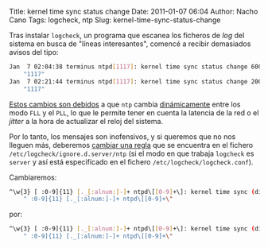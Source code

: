 Title: kernel time sync status change
Date: 2011-01-07 06:04
Author: Nacho Cano
Tags: logcheck, ntp
Slug: kernel-time-sync-status-change

Tras instalar `logcheck`, un programa que escanea los ficheros de _log_
del sistema en busca de "líneas interesantes", comencé a recibir
demasiados avisos del tipo:

```bash
Jan  7 02:04:38 terminus ntpd[1117]: kernel time sync status change 6001
    "1117"
Jan  7 02:21:44 terminus ntpd[1117]: kernel time sync status change 2001
    "1117"
```

[Estos cambios son debidos][] a que `ntp` cambia [dinámicamente][] entre
los modo `FLL` y el `PLL`, lo que le permite tener en cuenta la latencia
de la red o el _jitter_ a la hora de actualizar el reloj del sistema.

Por lo tanto, los mensajes son inofensivos, y si queremos que no nos
lleguen más, deberemos [cambiar una regla][] que se encuentra en el
fichero `/etc/logcheck/ignore.d.server/ntp` (si el modo en que trabaja
`logcheck` es `server` y así está especificado en el fichero
`/etc/logcheck/logcheck.conf`).

Cambiaremos:

```bash
^\w{3} [ :0-9]{11} [._[:alnum:]-]+ ntpd\[[0-9]+\]: kernel time sync (disabled|enabled) [0-9]+$
    " :0-9]{11} [._[:alnum:]-]+ ntpd\[[0-9]+\"
```

por:

```bash
^\w{3} [ :0-9]{11} [._[:alnum:]-]+ ntpd\[[0-9]+\]: kernel time sync (disabled|enabled|status change) [0-9]+$
    " :0-9]{11} [._[:alnum:]-]+ ntpd\[[0-9]+\"
```

  [Estos cambios son debidos]: http://lists.freebsd.org/pipermail/freebsd-stable/2005-April/013404.html
    "Estos cambios son debidos"
  [dinámicamente]: http://www.eecis.udel.edu/~mills/database/papers/allan.pdf
    "dinámicamente"
  [cambiar una regla]: http://bugs.debian.org/cgi-bin/bugreport.cgi?bug=498992
    "cambiar una regla"
